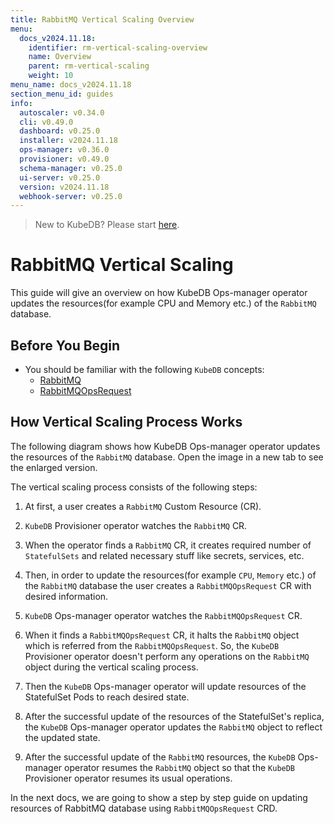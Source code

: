 ```yaml
---
title: RabbitMQ Vertical Scaling Overview
menu:
  docs_v2024.11.18:
    identifier: rm-vertical-scaling-overview
    name: Overview
    parent: rm-vertical-scaling
    weight: 10
menu_name: docs_v2024.11.18
section_menu_id: guides
info:
  autoscaler: v0.34.0
  cli: v0.49.0
  dashboard: v0.25.0
  installer: v2024.11.18
  ops-manager: v0.36.0
  provisioner: v0.49.0
  schema-manager: v0.25.0
  ui-server: v0.25.0
  version: v2024.11.18
  webhook-server: v0.25.0
---
```


> New to KubeDB? Please start [here](/docs/v2024.11.18/README).

# RabbitMQ Vertical Scaling

This guide will give an overview on how KubeDB Ops-manager operator updates the resources(for example CPU and Memory etc.) of the `RabbitMQ` database.

## Before You Begin

- You should be familiar with the following `KubeDB` concepts:
  - [RabbitMQ](/docs/v2024.11.18/guides/rabbitmq/concepts/rabbitmq)
  - [RabbitMQOpsRequest](/docs/v2024.11.18/guides/rabbitmq/concepts/opsrequest)

## How Vertical Scaling Process Works

The following diagram shows how KubeDB Ops-manager operator updates the resources of the `RabbitMQ` database. Open the image in a new tab to see the enlarged version.

The vertical scaling process consists of the following steps:

1. At first, a user creates a `RabbitMQ` Custom Resource (CR).

2. `KubeDB` Provisioner  operator watches the `RabbitMQ` CR.

3. When the operator finds a `RabbitMQ` CR, it creates required number of `StatefulSets` and related necessary stuff like secrets, services, etc.

4. Then, in order to update the resources(for example `CPU`, `Memory` etc.) of the `RabbitMQ` database the user creates a `RabbitMQOpsRequest` CR with desired information.

5. `KubeDB` Ops-manager operator watches the `RabbitMQOpsRequest` CR.

6. When it finds a `RabbitMQOpsRequest` CR, it halts the `RabbitMQ` object which is referred from the `RabbitMQOpsRequest`. So, the `KubeDB` Provisioner  operator doesn't perform any operations on the `RabbitMQ` object during the vertical scaling process.  

7. Then the `KubeDB` Ops-manager operator will update resources of the StatefulSet Pods to reach desired state.

8. After the successful update of the resources of the StatefulSet's replica, the `KubeDB` Ops-manager operator updates the `RabbitMQ` object to reflect the updated state.

9. After the successful update  of the `RabbitMQ` resources, the `KubeDB` Ops-manager operator resumes the `RabbitMQ` object so that the `KubeDB` Provisioner  operator resumes its usual operations.

In the next docs, we are going to show a step by step guide on updating resources of RabbitMQ database using `RabbitMQOpsRequest` CRD.